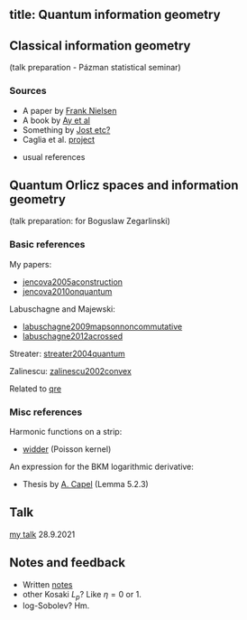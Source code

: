 title: Quantum information geometry
---


## Classical information geometry

(talk preparation - Pázman statistical seminar)
### Sources

* A paper by [Frank Nielsen](https://arxiv.org/abs/1808.08271)    
* A book by [Ay et al](https://link.springer.com/book/10.1007/978-3-319-56478-4)   
* Something by [Jost etc?](https://arxiv.org/abs/1907.00732)
* Caglia et al. [project](https://www.researchgate.net/project/Quantum-Information-Geometry)

+ usual references







## Quantum Orlicz spaces and information geometry

(talk preparation: for Boguslaw Zegarlinski)
### Basic references


My papers:    
 
* [jencova2005aconstruction](jencova2005aconstruction)    
* [jencova2010onquantum](jencova2010onquantum)

Labuschagne and Majewski:  

* [labuschagne2009mapsonnoncommutative](labuschagne2009mapsonnoncommutative)    
* [labuschagne2012acrossed](labuschagne2012acrossed)
                                                     

Streater: [streater2004quantum](streater2004quantum)


Zalinescu: [zalinescu2002convex](BOOK_zalinescu2002convex)


Related to [qre](PROJECT_qre)

### Misc references


Harmonic functions on a strip:

* [widder](https://www.ams.org/journals/proc/1961-012-01/S0002-9939-1961-0132838-8/) (Poisson kernel)

An expression for the BKM logarithmic derivative:

* Thesis by [A. Capel](https://www.icmat.es/Thesis/2019/Tesis_Angela_Capel.pdf) (Lemma 5.2.3)


## Talk

[my talk](MISC_qig/orlicz2021.pdf) 28.9.2021 





## Notes and feedback


* Written [notes](MISC_qig/notes.pdf)     
* other Kosaki $L_p$? Like $\eta=0$ or 1.     
* log-Sobolev? Hm.

 




